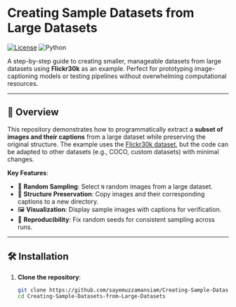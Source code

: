 
# Creating Sample Datasets from Large Datasets

[![License](https://img.shields.io/badge/license-MIT-blue.svg)](LICENSE)
![Python](https://img.shields.io/badge/python-3.8%2B-blue)

A step-by-step guide to creating smaller, manageable datasets from large datasets using **Flickr30k** as an example. Perfect for prototyping image-captioning models or testing pipelines without overwhelming computational resources.

---

## 📖 Overview

This repository demonstrates how to programmatically extract a **subset of images and their captions** from a large dataset while preserving the original structure. The example uses the [Flickr30k dataset](https://www.kaggle.com/datasets/hsankesara/flickr-image-dataset), but the code can be adapted to other datasets (e.g., COCO, custom datasets) with minimal changes.

**Key Features**:
- 🎯 **Random Sampling**: Select `N` random images from a large dataset.
- 📂 **Structure Preservation**: Copy images and their corresponding captions to a new directory.
- 🖼️ **Visualization**: Display sample images with captions for verification.
- 🔄 **Reproducibility**: Fix random seeds for consistent sampling across runs.

---

## 🛠️ Installation

1. **Clone the repository**:
   ```bash
   git clone https://github.com/sayemuzzamansiam/Creating-Sample-Datasets-from-Large-Datasets.git
   cd Creating-Sample-Datasets-from-Large-Datasets
